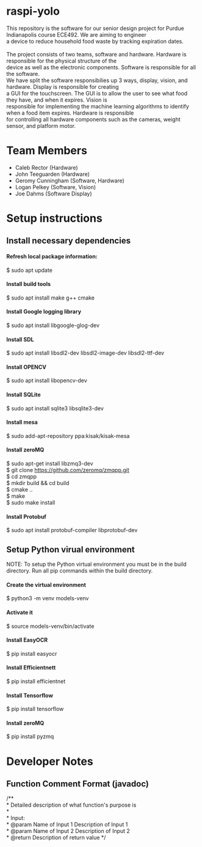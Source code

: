 # raspi-yolo
This repository is the software for our senior design project for Purdue Indianapolis course ECE492. We are aiming to engineer\
a device to reduce household food waste by tracking expiration dates.
\
\
The project consists of two teams, software and hardware. Hardware is responsible for the physical structure of the\
device as well as the electronic components. Software is responsible for all the software.\
We have split the software responsibilies up 3 ways, display, vision, and hardware. Display is responsible for creating\
a GUI for the touchscreen. The GUI is to allow the user to see what food they have, and when it expires. Vision is\
responsible for implementing the machine learning algorithms to identify when a food item expires. Hardware is responsible\
for controlling all hardware components such as the cameras, weight sensor, and platform motor.

# Team Members
- Caleb Rector (Hardware)
- John Teeguarden (Hardware)
- Geromy Cunningham (Software, Hardware)
- Logan Pelkey (Software, Vision)
- Joe Dahms (Software Display)

# Setup instructions

## Install necessary dependencies
#### Refresh local package information:
$ sudo apt update
#### Install build tools
$ sudo apt install make g++ cmake
#### Install Google logging library
$ sudo apt install libgoogle-glog-dev
#### Install SDL
$ sudo apt install libsdl2-dev libsdl2-image-dev libsdl2-ttf-dev  
#### Install OPENCV
$ sudo apt install libopencv-dev
#### Install SQLite
$ sudo apt install sqlite3 libsqlite3-dev
#### Install mesa
$ sudo add-apt-repository ppa:kisak/kisak-mesa
#### Install zeroMQ
$ sudo apt-get install libzmq3-dev\
$ git clone https://github.com/zeromq/zmqpp.git \
$ cd zmqpp\
$ mkdir build && cd build\
$ cmake ..\
$ make\
$ sudo make install
#### Install Protobuf
$ sudo apt install protobuf-compiler libprotobuf-dev


## Setup Python virual environment
NOTE: To setup the Python virtual environment you must be in the build directory. Run all pip commands within the 
build directory.
#### Create the virtual environment
$ python3 -m venv models-venv
#### Activate it
$ source models-venv/bin/activate
#### Install EasyOCR
$ pip install easyocr
#### Install Efficientnett
$ pip install efficientnet
#### Install Tensorflow
$ pip install tensorflow
#### Install zeroMQ
$ pip install pyzmq

# Developer Notes
## Function Comment Format (javadoc)
/**  
 \* Detailed description of what function's purpose is  
 \*  
 \* Input:  
 \* @param Name of Input 1 Description of Input 1  
 \* @param Name of Input 2 Description of Input 2  
 \* @return Description of return value
 */  


